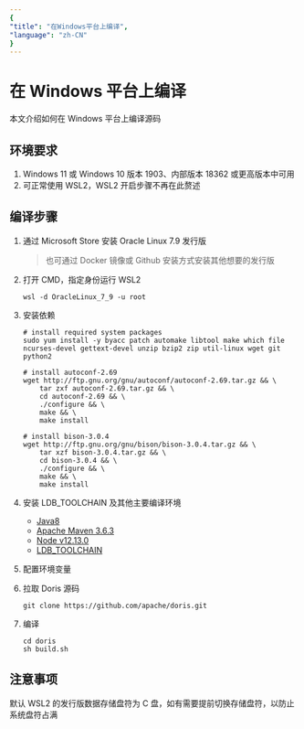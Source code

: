 ```yaml
---
{
"title": "在Windows平台上编译",
"language": "zh-CN"
}
---
```


<!--
Licensed to the Apache Software Foundation (ASF) under one
or more contributor license agreements.  See the NOTICE file
distributed with this work for additional information
regarding copyright ownership.  The ASF licenses this file
to you under the Apache License, Version 2.0 (the
"License"); you may not use this file except in compliance
with the License.  You may obtain a copy of the License at

  http://www.apache.org/licenses/LICENSE-2.0

Unless required by applicable law or agreed to in writing,
software distributed under the License is distributed on an
"AS IS" BASIS, WITHOUT WARRANTIES OR CONDITIONS OF ANY
KIND, either express or implied.  See the License for the
specific language governing permissions and limitations
under the License.
-->

# 在 Windows 平台上编译

本文介绍如何在 Windows 平台上编译源码

## 环境要求

1. Windows 11 或 Windows 10 版本 1903、内部版本 18362 或更高版本中可用
2. 可正常使用 WSL2，WSL2 开启步骤不再在此赘述

## 编译步骤

1. 通过 Microsoft Store 安装 Oracle Linux 7.9 发行版

   > 也可通过 Docker 镜像或 Github 安装方式安装其他想要的发行版

2. 打开 CMD，指定身份运行 WSL2

   ```shell
   wsl -d OracleLinux_7_9 -u root
   ```

3. 安装依赖

   ```shell
   # install required system packages
   sudo yum install -y byacc patch automake libtool make which file ncurses-devel gettext-devel unzip bzip2 zip util-linux wget git python2
   
   # install autoconf-2.69
   wget http://ftp.gnu.org/gnu/autoconf/autoconf-2.69.tar.gz && \
       tar zxf autoconf-2.69.tar.gz && \
       cd autoconf-2.69 && \
       ./configure && \
       make && \
       make install
   
   # install bison-3.0.4
   wget http://ftp.gnu.org/gnu/bison/bison-3.0.4.tar.gz && \
       tar xzf bison-3.0.4.tar.gz && \
       cd bison-3.0.4 && \
       ./configure && \
       make && \
       make install
   ```

4. 安装 LDB_TOOLCHAIN 及其他主要编译环境

    - [Java8](https://doris-thirdparty-repo.bj.bcebos.com/thirdparty/jdk-8u131-linux-x64.tar.gz)
    - [Apache Maven 3.6.3](https://doris-thirdparty-repo.bj.bcebos.com/thirdparty/apache-maven-3.6.3-bin.tar.gz)
    - [Node v12.13.0](https://doris-thirdparty-repo.bj.bcebos.com/thirdparty/node-v12.13.0-linux-x64.tar.gz)
    - [LDB_TOOLCHAIN](https://github.com/amosbird/ldb_toolchain_gen/releases/download/v0.18/ldb_toolchain_gen.sh)

5. 配置环境变量

6. 拉取 Doris 源码

   ```
   git clone https://github.com/apache/doris.git
   ```

7. 编译

   ```
   cd doris
   sh build.sh
   ```
## 注意事项

默认 WSL2 的发行版数据存储盘符为 C 盘，如有需要提前切换存储盘符，以防止系统盘符占满
